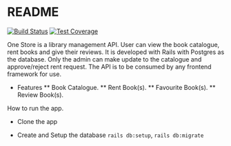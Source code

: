 # README
[![Build Status](https://travis-ci.org/andela-odurodola/one_store.svg?branch=server)](https://travis-ci.org/andela-odurodola/one_store) [![Test Coverage](https://api.codeclimate.com/v1/badges/9095681b005dff4d4d65/test_coverage)](https://codeclimate.com/github/andela-odurodola/one_store/test_coverage)

One Store is a library management API. User can view the book catalogue, rent books and give their reviews. It is developed with Rails with Postgres as the database. Only the admin can make update to the catalogue and approve/reject rent request. The API is to be consumed by any frontend framework for use.


* Features
** Book Catalogue.
** Rent Book(s).
** Favourite Book(s).
** Review Book(s).

How to run the app.

* Clone the app

* Create and Setup the database
  `rails db:setup`, `rails db:migrate`

